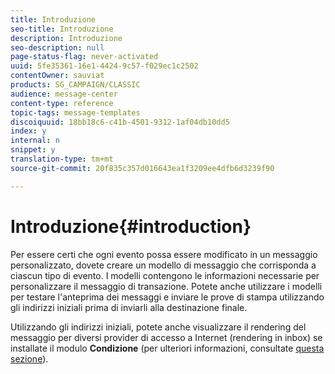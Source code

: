 ```yaml
---
title: Introduzione
seo-title: Introduzione
description: Introduzione
seo-description: null
page-status-flag: never-activated
uuid: 5fe35361-16e1-4424-9c57-f029ec1c2502
contentOwner: sauviat
products: SG_CAMPAIGN/CLASSIC
audience: message-center
content-type: reference
topic-tags: message-templates
discoiquuid: 18bb18c6-c41b-4501-9312-1af04db10dd5
index: y
internal: n
snippet: y
translation-type: tm+mt
source-git-commit: 20f835c357d016643ea1f3209ee4dfb6d3239f90

---
```



# Introduzione{#introduction}

Per essere certi che ogni evento possa essere modificato in un messaggio personalizzato, dovete creare un modello di messaggio che corrisponda a ciascun tipo di evento. I modelli contengono le informazioni necessarie per personalizzare il messaggio di transazione. Potete anche utilizzare i modelli per testare l&#39;anteprima dei messaggi e inviare le prove di stampa utilizzando gli indirizzi iniziali prima di inviarli alla destinazione finale.

Utilizzando gli indirizzi iniziali, potete anche visualizzare il rendering del messaggio per diversi provider di accesso a Internet (rendering in inbox) se installate il modulo **Condizione** (per ulteriori informazioni, consultate [questa sezione](../../delivery/using/about-deliverability.md)).

